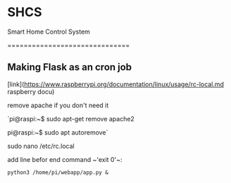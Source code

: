 # SHCS
Smart Home Control System

==============================
## Making Flask as an cron job

[link](https://www.raspberrypi.org/documentation/linux/usage/rc-local.md raspberry docu)

remove apache if you don't need it

`pi@raspi:\~$ sudo apt-get remove apache2

pi@raspi:\~$ sudo apt autoremove`

sudo nano /etc/rc.local

add line befor end command ~'exit 0'~:

`python3 /home/pi/webapp/app.py &`

